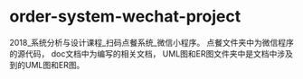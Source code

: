 # order-system-wechat-project
2018_系统分析与设计课程_扫码点餐系统_微信小程序。
点餐文件夹中为微信程序的源代码，
doc文档中为编写的相关文档，
UML图和ER图文件夹中是文档中涉及到的UML图和ER图。
